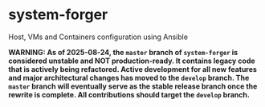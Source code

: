 # system-forger
Host, VMs and Containers configuration using Ansible

**WARNING: As of 2025-08-24, the `master` branch of `system-forger` is
considered unstable and NOT production-ready. It contains legacy code that is
actively being refactored. Active development for all new features and major
architectural changes has moved to the `develop` branch. The `master` branch
will eventually serve as the stable release branch once the rewrite is complete.
All contributions should target the `develop` branch.**
